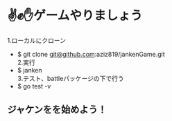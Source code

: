 # ✌️✊✋ゲームやりましょう

1.ローカルにクローン<br>
* $ git clone git@github.com:aziz819/jankenGame.git<br>
2.実行<br>
* $ janken<br>
3.テスト、battleパッケージの下で行う<br>
* $ go test -v<br>
## ジャケンをを始めよう！